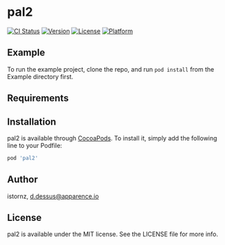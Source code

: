 # pal2

[![CI Status](https://img.shields.io/travis/istornz/pal2.svg?style=flat)](https://travis-ci.org/istornz/pal2)
[![Version](https://img.shields.io/cocoapods/v/pal2.svg?style=flat)](https://cocoapods.org/pods/pal2)
[![License](https://img.shields.io/cocoapods/l/pal2.svg?style=flat)](https://cocoapods.org/pods/pal2)
[![Platform](https://img.shields.io/cocoapods/p/pal2.svg?style=flat)](https://cocoapods.org/pods/pal2)

## Example

To run the example project, clone the repo, and run `pod install` from the Example directory first.

## Requirements

## Installation

pal2 is available through [CocoaPods](https://cocoapods.org). To install
it, simply add the following line to your Podfile:

```ruby
pod 'pal2'
```

## Author

istornz, d.dessus@apparence.io

## License

pal2 is available under the MIT license. See the LICENSE file for more info.
